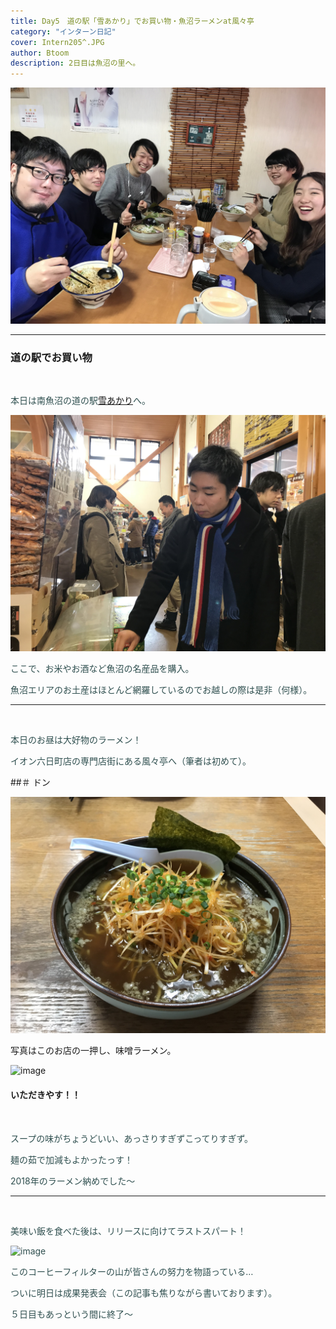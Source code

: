 ```yaml
---
title: Day5　道の駅「雪あかり」でお買い物・魚沼ラーメンat風々亭
category: "インターン日記"
cover: Intern205^.JPG
author: Btoom
description: 2日目は魚沼の里へ。
---
```


![image](./Intern205.JPG)

---

### 道の駅でお買い物
<br />

<font color="DarkSlateGray">

本日は南魚沼の道の駅[雪あかり](http://www.city.minamiuonuma.niigata.jp/kanko/kanko_museum/eat/1455872578758.html)へ。

![image](./Intern198.JPG)

ここで、お米やお酒など魚沼の名産品を購入。
<br />

魚沼エリアのお土産はほとんど網羅しているのでお越しの際は是非（何様）。

---
<br />

本日のお昼は大好物のラーメン！
<br />

イオン六日町店の専門店街にある風々亭へ（筆者は初めて）。
<br />

</font>

##＃ ドン

![image](./Intern212.JPG)

写真はこのお店の一押し、味噌ラーメン。

![image](./Intern207.png)

#### いただきやす！！
<br />

<font color="DarkSlateGray">

スープの味がちょうどいい、あっさりすぎずこってりすぎず。
<br />

麺の茹で加減もよかったっす！
<br />

2018年のラーメン納めでした〜
<br />

---
<br />

美味い飯を食べた後は、リリースに向けてラストスパート！
<br />

![image](./Intern298.png)

このコーヒーフィルターの山が皆さんの努力を物語っている…
<br />

ついに明日は成果発表会（この記事も焦りながら書いております）。
<br />

５日目もあっという間に終了〜

</font>
